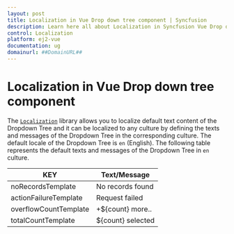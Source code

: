```yaml
---
layout: post
title: Localization in Vue Drop down tree component | Syncfusion
description: Learn here all about Localization in Syncfusion Vue Drop down tree component of Syncfusion Essential JS 2 and more.
control: Localization 
platform: ej2-vue
documentation: ug
domainurl: ##DomainURL##
---
```


# Localization in Vue Drop down tree component

The [`Localization`](https://ej2.syncfusion.com/vue/documentation/common/localization/) library allows you to localize default text content of the Dropdown Tree and it can be localized to any culture by defining the texts and messages of the Dropdown Tree in the corresponding culture. The default locale of the Dropdown Tree is `en` (English). The following table represents the default texts and messages of the Dropdown Tree in `en` culture.

|KEY|Text/Message|
|----|----|
|noRecordsTemplate|No records found|
|actionFailureTemplate|Request failed|
|overflowCountTemplate|+${count} more..|
|totalCountTemplate|${count} selected|
